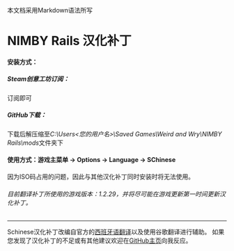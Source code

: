 本文档采用Markdown语法所写

# NIMBY Rails 汉化补丁

#### 安装方式：
##### Steam创意工坊订阅：
订阅即可
##### GitHub下载：
下载后解压缩至*C:\Users\<您的用户名>\Saved Games\Weird and Wry\NIMBY Rails\mods*文件夹下

#### 使用方式：游戏主菜单 -> Options -> Language -> SChinese
因为ISO码占用的问题，因此与其他汉化补丁同时安装时将无法使用。

###### 目前翻译补丁所使用的游戏版本：1.2.29，并将尽可能在游戏更新第一时间更新汉化补丁。

------------

Schinese汉化补丁改编自官方的[西班牙语翻译](https://github.com/weirdandwry/nr-local-spa "西班牙语翻译")以及使用谷歌翻译进行辅助。
如果您发现了汉化补丁的不足或有其他建议欢迎在[GitHub主页](https://github.com/middlewhite/NIMBYRails-ChineseLanguage "GitHub主页")向我反应。